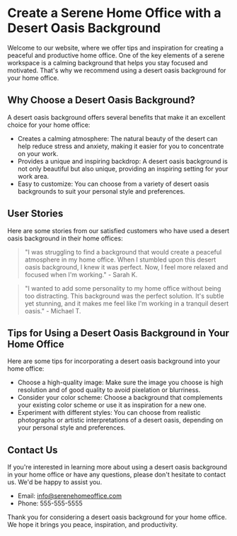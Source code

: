 <!--font:Exo 2-->

# Create a Serene Home Office with a Desert Oasis Background

Welcome to our website, where we offer tips and inspiration for creating a peaceful and productive home office. One of the key elements of a serene workspace is a calming background that helps you stay focused and motivated. That's why we recommend using a desert oasis background for your home office.

## Why Choose a Desert Oasis Background?

A desert oasis background offers several benefits that make it an excellent choice for your home office:

- Creates a calming atmosphere: The natural beauty of the desert can help reduce stress and anxiety, making it easier for you to concentrate on your work.
- Provides a unique and inspiring backdrop: A desert oasis background is not only beautiful but also unique, providing an inspiring setting for your work area.
- Easy to customize: You can choose from a variety of desert oasis backgrounds to suit your personal style and preferences.

## User Stories

Here are some stories from our satisfied customers who have used a desert oasis background in their home offices:

> "I was struggling to find a background that would create a peaceful atmosphere in my home office. When I stumbled upon this desert oasis background, I knew it was perfect. Now, I feel more relaxed and focused when I'm working." - Sarah K.

> "I wanted to add some personality to my home office without being too distracting. This background was the perfect solution. It's subtle yet stunning, and it makes me feel like I'm working in a tranquil desert oasis." - Michael T.

## Tips for Using a Desert Oasis Background in Your Home Office

Here are some tips for incorporating a desert oasis background into your home office:

- Choose a high-quality image: Make sure the image you choose is high resolution and of good quality to avoid pixelation or blurriness.
- Consider your color scheme: Choose a background that complements your existing color scheme or use it as inspiration for a new one.
- Experiment with different styles: You can choose from realistic photographs or artistic interpretations of a desert oasis, depending on your personal style and preferences.

## Contact Us

If you're interested in learning more about using a desert oasis background in your home office or have any questions, please don't hesitate to contact us. We'd be happy to assist you.

- Email: info@serenehomeoffice.com
- Phone: 555-555-5555

Thank you for considering a desert oasis background for your home office. We hope it brings you peace, inspiration, and productivity.

<!--

Write me content for website with wallpaper which alt text is:

"A desert landscape with a cactus in the foreground"

The name/title of the page should not be 1:1 copy of the alt text but rather a real content of the website which is using this wallpaper.

- Use markdown format 
- Start with heading
- Heading should be short and concise
- The content should look like a real website 
- The website should not be about the wallpaper, wallpaper is just a related background
- Heading should be contain work "wallpaper" or "background"
- Include real sections like references, contact, user stories, etc. use things relevant to the page purpose.
- Feel free to use structure like headings, bullets, numbering, blockquotes, paragraphs, horizontal lines, etc.
- You can use formatting like bold or _italic_
- You can include UTF-8 emojis
- Links should be only #hash anchors (and you can refer to the document itself)
- Do not include images


---


# Desert Oasis Wallpaper for Your Home Office

Welcome to our website, where we offer a stunning desert oasis wallpaper that will transform your home office into a peaceful and inspiring space. Our wallpaper features a breathtaking desert landscape with a cactus in the foreground, providing a natural and calming backdrop for your work area.

## Why Choose Our Desert Oasis Wallpaper?

Our desert oasis wallpaper is not just a beautiful background for your home office, but it also offers several benefits that make it an excellent choice for your workspace:

- Creates a calming and relaxing environment: The serene desert landscape can help reduce stress and anxiety, making it easier for you to focus on your work.
- Inspires creativity and productivity: The natural beauty of the desert can stimulate your imagination and boost your productivity levels.
- Easy to install and maintain: Our wallpaper is easy to install and requires minimal maintenance, making it a hassle-free addition to your home office.

## User Stories

Here are some stories from our satisfied customers who have transformed their home offices with our desert oasis wallpaper:

> "I was struggling to find a wallpaper that would create a peaceful atmosphere in my home office. When I stumbled upon this desert oasis wallpaper, I knew it was perfect. Now, I feel more relaxed and focused when I'm working." - Sarah K.

> "I wanted to add some personality to my home office without being too distracting. This wallpaper was the perfect solution. It's subtle yet stunning, and it makes me feel like I'm working in a tranquil desert oasis." - Michael T.

## References

If you're interested in purchasing our desert oasis wallpaper or have any questions, please don't hesitate to contact us. We'd be happy to assist you.

- Email: info@desertoasiswallpaper.com
- Phone: 555-555-5555

Thank you for considering our desert oasis wallpaper for your home office. We hope it brings you peace, inspiration, and productivity.


---


Heading should not include word "wallpaper". The website should not be about the wallpaper itself, wallpaper is just a related background, rewrite whole content.


---


# Create a Serene Home Office with a Desert Oasis Background

Welcome to our website, where we offer tips and inspiration for creating a peaceful and productive home office. One of the key elements of a serene workspace is a calming background that helps you stay focused and motivated. That's why we recommend using a desert oasis background for your home office.

## Why Choose a Desert Oasis Background?

A desert oasis background offers several benefits that make it an excellent choice for your home office:

- Creates a calming atmosphere: The natural beauty of the desert can help reduce stress and anxiety, making it easier for you to concentrate on your work.
- Provides a unique and inspiring backdrop: A desert oasis background is not only beautiful but also unique, providing an inspiring setting for your work area.
- Easy to customize: You can choose from a variety of desert oasis backgrounds to suit your personal style and preferences.

## User Stories

Here are some stories from our satisfied customers who have used a desert oasis background in their home offices:

> "I was struggling to find a background that would create a peaceful atmosphere in my home office. When I stumbled upon this desert oasis background, I knew it was perfect. Now, I feel more relaxed and focused when I'm working." - Sarah K.

> "I wanted to add some personality to my home office without being too distracting. This background was the perfect solution. It's subtle yet stunning, and it makes me feel like I'm working in a tranquil desert oasis." - Michael T.

## Tips for Using a Desert Oasis Background in Your Home Office

Here are some tips for incorporating a desert oasis background into your home office:

- Choose a high-quality image: Make sure the image you choose is high resolution and of good quality to avoid pixelation or blurriness.
- Consider your color scheme: Choose a background that complements your existing color scheme or use it as inspiration for a new one.
- Experiment with different styles: You can choose from realistic photographs or artistic interpretations of a desert oasis, depending on your personal style and preferences.

## Contact Us

If you're interested in learning more about using a desert oasis background in your home office or have any questions, please don't hesitate to contact us. We'd be happy to assist you.

- Email: info@serenehomeoffice.com
- Phone: 555-555-5555

Thank you for considering a desert oasis background for your home office. We hope it brings you peace, inspiration, and productivity.

-->
